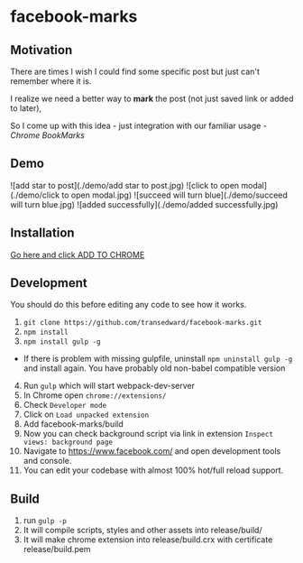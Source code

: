 facebook-marks
===============================
## Motivation
There are times I wish I could find some specific post but just can't remember where it is.

I realize we need a better way to **mark** the post (not just saved link or added to later),

So I come up with this idea - just integration with our familiar usage - *Chrome BookMarks*

## Demo
![add star to post](./demo/add star to post.jpg)
![click to open modal](./demo/click to open modal.jpg)
![succeed will turn blue](./demo/succeed will turn blue.jpg)
![added successfully](./demo/added successfully.jpg)

## Installation
[Go here and click ADD TO CHROME](https://chrome.google.com/webstore/detail/facebook-marks/hlngdmfhfknkelobbofinlldicpioilm?hl=zh-TW)

## Development
You should do this before editing any code to see how it works.

1. `git clone https://github.com/transedward/facebook-marks.git`
2. `npm install`
3. `npm install gulp -g`
  - If there is problem with missing gulpfile, uninstall `npm uninstall gulp -g` and install again. You have probably old non-babel compatible version

4. Run `gulp` which will start webpack-dev-server
5. In Chrome open `chrome://extensions/`
6. Check `Developer mode`
7. Click on `Load unpacked extension`
8. Add facebook-marks/build
9. Now you can check background script via link in extension `Inspect views: background page`
10. Navigate to https://www.facebook.com/ and open development tools and console.
11. You can edit your codebase with almost 100% hot/full reload support.

## Build
1. run `gulp -p`
2. It will compile scripts, styles and other assets into release/build/
3. It will make chrome extension into release/build.crx with certificate release/build.pem
